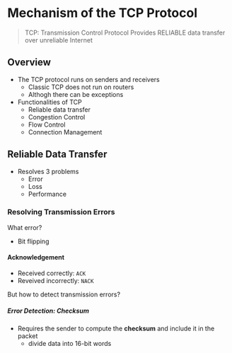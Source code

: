 # Mechanism of the TCP Protocol

> TCP: Transmission Control Protocol
> Provides RELIABLE data transfer over unreliable Internet

## Overview

- The TCP protocol runs on senders and receivers
  - Classic TCP does not run on routers
  - Althogh there can be exceptions
- Functionalities of TCP
  - Reliable data transfer
  - Congestion Control
  - Flow Control
  - Connection Management

## Reliable Data Transfer

- Resolves 3 problems
  - Error
  - Loss
  - Performance

### Resolving Transmission Errors

What error?

- Bit flipping

#### Acknowledgement

- Received correctly: `ACK`
- Reveived incorrectly: `NACK`

But how to detect transmission errors?

##### Error Detection: Checksum

- Requires the sender to compute the **checksum** and include it in the packet
  - divide data into 16-bit words
